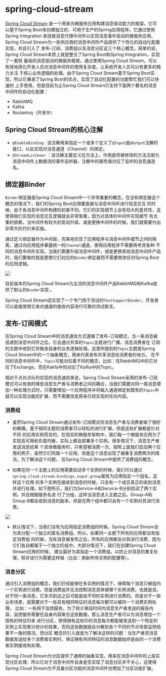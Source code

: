 # spring-cloud-stream 

[Spring Cloud Stream](https://docs.spring.io/spring-cloud-stream/docs/current/reference/htmlsingle/#_spring_cloud_stream_core)
是一个用来为微服务应用构建消息驱动能力的框架。它可以基于Spring Boot来创建独立的、可用于生产的Spring应用程序。它通过使用Spring Integration
来连接消息代理中间件以实现消息事件驱动的微服务应用。Spring Cloud Stream为一些供应商的消息中间件产品提供了个性化的自动化配置实现，并且引入了
发布-订阅、消费组以及消息分区这三个核心概念。简单的说，Spring Cloud Stream本质上就是整合了Spring Boot和Spring Integration，实现了一套轻
量级的消息驱动的微服务框架。通过使用Spring Cloud Stream，可以有效地简化开发人员对消息中间件的使用复杂度，让系统开发人员可以有更多的精力关注
于核心业务逻辑的处理。由于Spring Cloud Stream基于Spring Boot实现，所以它秉承了Spring Boot的优点，实现了自动化配置的功能帮忙我们可以快速的
上手使用，但是目前为止Spring Cloud Stream只支持下面两个著名的消息中间件的自动化配置：

* RabbitMQ
* Kafka
* Rocketmq（开发中）

## Spring Cloud Stream的核心注解
* `@EnableBinding` : 该注解用来指定一个或多个定义了`@Input`或`@Output`注解的接口，以此实现对消息通道（Channel）的绑定。
* `@StreamListener` ：该注解主要定义在方法上，作用是将被修饰的方法注册为消息中间件上数据流的事件监听器，注解中的属性值对应了监听的消息通道名。


## 绑定器Binder 

`Binder`绑定器是Spring Cloud Stream中一个非常重要的概念。在没有绑定器这个概念的情况下，我们的Spring Boot应用要直接与消息中间件进行信息交互
的时候，由于各消息中间件构建的初衷不同，它们的实现细节上会有较大的差异性，这使得我们实现的消息交互逻辑就会非常笨重，因为对具体的中间件实现细节
有太重的依赖，当中间件有较大的变动升级、或是更换中间件的时候，我们就需要付出非常大的代价来实施。

通过定义绑定器作为中间层，完美地实现了应用程序与消息中间件细节之间的隔离。通过向应用程序暴露统一的`Channel`通道，使得应用程序不需要再考虑各种
不同的消息中间件实现。当我们需要升级消息中间件，或是更换其他消息中间件产品时，我们要做的就是更换它们对应的`Binder`绑定器而不需要修改任何Spring 
Boot的应用逻辑。

![](https://github.com/zhengdong123/springCloud/blob/develop/spring-cloud-stream-demo/pic/2.png?raw=true)



目前版本的Spring Cloud Stream为主流的消息中间件产品RabbitMQ和Kafka提供了默认的`Binder`实现 。

Spring Cloud Stream还实现了一个专门用于测试的`TestSupportBinder`，开发者可以直接使用它来对通道的接收内容进行可靠的测试断言。 

## 发布-订阅模式

在Spring Cloud Stream中的消息通信方式遵循了发布-订阅模式，当一条消息被投递到消息中间件之后，它会通过共享的`Topic`主题进行广播，消息消费者在
订阅的主题中收到它并触发自身的业务逻辑处理。这里所提到的`Topic`主题是Spring Cloud Stream中的一个抽象概念，用来代表发布共享消息给消费者的地方。
在不同的消息中间件中，`Topic`可能对应着不同的概念，比如：在RabbitMQ中的它对应了Exchange、而在Kakfa中则对应了Kafka中的Topic。 

相对于点对点队列实现的消息通信来说，Spring Cloud Stream采用的发布-订阅模式可以有效的降低消息生产者与消费者之间的耦合，当我们需要对同一类消息增
加一种处理方式时，只需要增加一个应用程序并将输入通道绑定到既有的`Topic`中就可以实现功能的扩展，而不需要改变原来已经实现的任何内容。 



### 消费组

* 虽然Spring Cloud Stream通过发布-订阅模式将消息生产者与消费者做了很好的解耦，基于相同主题的消费者可以轻松的进行扩展，但是这些扩展都是针对不同
的应用实例而言的，在现实的微服务架构中，我们每一个微服务应用为了实现高可用和负载均衡，实际上都会部署多个实例。很多情况下，消息生产者发送消息给某
个具体微服务时，只希望被消费一次，按照上面我们启动两个应用的例子，虽然它们同属一个应用，但是这个消息出现了被重复消费两次的情况。为了解决这个问题，
在Spring Cloud Stream中提供了消费组的概念。



* 如果在同一个主题上的应用需要启动多个实例的时候，我们可以通过`spring.cloud.stream.bindings.input.group`属性为应用指定一个组名，这样这个应用
的多个实例在接收到消息的时候，只会有一个成员真正的收到消息并进行处理。如下图所示，我们为Service-A和Service-B分别启动了两个实例，并且根据服务名进
行了分组，这样当消息进入主题之后，Group-A和Group-B都会收到消息的副本，但是在两个组中都只会有一个实例对其进行消费。

![](https://github.com/zhengdong123/springCloud/blob/develop/spring-cloud-stream-demo/pic/1.png?raw=true)



* 默认情况下，当我们没有为应用指定消费组的时候，Spring Cloud Stream会为其分配一个独立的匿名消费组。所以，如果同一主题下所有的应用都没有指定消费组
的时候，当有消息被发布之后，所有的应用都会对其进行消费，因为它们各自都属于一个独立的组中。大部分情况下，我们在创建Spring Cloud Stream应用的时候，
建议最好为其指定一个消费组，以防止对消息的重复处理，除非该行为需要这样做（比如：刷新所有实例的配置等）。

### 消息分区

通过引入消费组的概念，我们已经能够在多实例的情况下，保障每个消息只被组内一个实例进行消费。但是消费组并无法控制消息具体被哪个实例消费。也就是说，
对于同一条消息，它多次到达之后可能是由不同的实例进行消费的。但是对于一些业务场景，就需要对于一些具有相同特征的消息每次都可以被同一个消费实例处理，
比如：一些用于监控服务，为了统计某段时间内消息生产者发送的报告内容，监控服务需要在自身内容聚合这些数据，那么消息生产者可以为消息增加一个固有的特征ID来
进行分区，使得拥有这些ID的消息每次都能被发送到一个特定的实例上实现累计统计的效果，否则这些数据就会分散到各个不同的节点导致监控结果不一致的情况。而分区
概念的引入就是为了解决这样的问题：当生产者将消息数据发送给多个消费者实例时，保证拥有共同特征的消息数据始终是由同一个消费者实例接收和处理。

Spring Cloud Stream为分区提供了通用的抽象实现，用来在消息中间件的上层实现分区处理，所以它对于消息中间件自身是否实现了消息分区并不关心，这使得
Spring Cloud Stream为不具备分区功能的消息中间件也增加了分区功能扩展。




